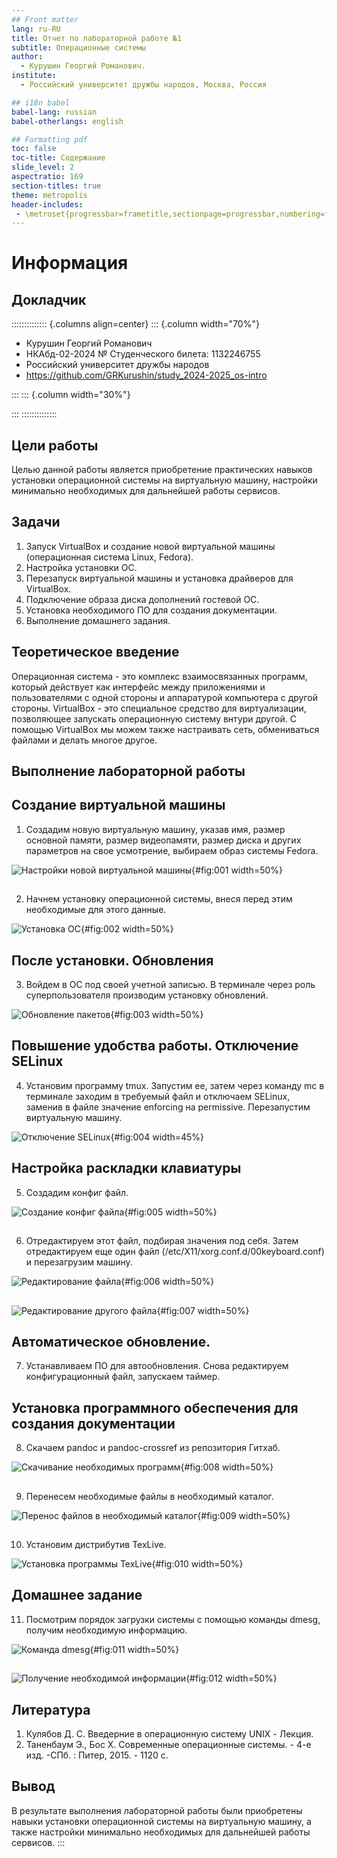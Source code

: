 ```yaml
---
## Front matter
lang: ru-RU
title: Отчет по лабораторной работе №1
subtitle: Операционные системы
author:
  - Курушин Георгий Романович.
institute:
  - Российский университет дружбы народов, Москва, Россия

## i18n babel
babel-lang: russian
babel-otherlangs: english

## Formatting pdf
toc: false
toc-title: Содержание
slide_level: 2
aspectratio: 169
section-titles: true
theme: metropolis
header-includes:
 - \metroset{progressbar=frametitle,sectionpage=progressbar,numbering=fraction}
---
```


# Информация

## Докладчик

:::::::::::::: {.columns align=center}
::: {.column width="70%"}

  * Курушин Георгий Романович
  * НКАбд-02-2024 № Студенческого билета: 1132246755
  * Российский университет дружбы народов
  * <https://github.com/GRKurushin/study_2024-2025_os-intro>

:::
::: {.column width="30%"}

:::
::::::::::::::

## Цели работы

Целью данной работы является приобретение практических навыков установки операционной системы на виртуальную машину, настройки минимально необходимых для дальнейшей работы сервисов.

## Задачи

1) Запуск VirtualBox и создание новой виртуальной машины (операционная система Linux, Fedora).
2) Настройка установки ОС.
3) Перезапуск виртуальной машины и установка драйверов для VirtualBox.
4) Подключение образа диска дополнений гостевой ОС.
5) Установка необходимого ПО для создания документации.
6) Выполнение домашнего задания.

## Теоретическое введение

Операционная система - это комплекс взаимосвязанных программ, который действует как интерфейс между приложениями и пользователями с одной стороны и аппаратурой компьютера с другой стороны. VirtualBox - это специальное средство для виртуализации, позволяющее запускать операционную систему внтури другой. С помощью VirtualBox мы можем также настраивать сеть, обмениваться файлами и делать многое другое.

## Выполнение лабораторной работы

## Создание виртуальной машины

1. Создадим новую виртуальную машину, указав имя, размер основной памяти, размер видеопамяти, размер диска и других параметров на свое усмотрение, выбираем образ системы Fedora. 

![Настройки новой виртуальной машины](image/report1.png){#fig:001 width=50%}

##

2. Начнем установку операционной системы, внеся перед этим необходимые для этого данные. 

![Установка ОС](image/report2.png){#fig:002 width=50%}

## После установки. Обновления

3. Войдем в ОС под своей учетной записью. В терминале через роль суперпользователя производим установку обновлений. 

![Обновление пакетов](image/report3.png){#fig:003 width=50%}

## Повышение удобства работы. Отключение SELinux

4. Установим программу tmux. Запустим ее, затем через команду mc в терминале заходим в требуемый файл и отключаем SELinux, заменив в файле значение enforcing на permissive. Перезапустим виртуальную машину.

![Отключение SELinux](image/report4.png){#fig:004 width=45%}

## Настройка раскладки клавиатуры

5. Создадим конфиг файл.

![Создание конфиг файла](image/report5.png){#fig:005 width=50%}

##

6. Отредактируем этот файл, подбирая значения под себя. Затем отредактируем еще один файл (/etc/X11/xorg.conf.d/00keyboard.conf) и перезагрузим машину.

![Редактирование файла](image/report6.png){#fig:006 width=50%}

##

![Редактирование другого файла](image/report7.png){#fig:007 width=50%}

## Автоматическое обновление.

7. Устанавливаем ПО для автообновления. Снова редактируем конфигурационный файл, запускаем таймер.

## Установка программного обеспечения для создания документации

8. Скачаем pandoc и pandoc-crossref из репозитория Гитхаб. 

![Скачивание необходимых программ](image/report8.png){#fig:008 width=50%}

##

9. Перенесем необходимые файлы в необходимый каталог. 

![Перенос файлов в необходимый каталог](image/report9.png){#fig:009 width=50%}

##

10. Установим дистрибутив TexLive. 

![Установка программы TexLive](image/report10.png){#fig:010 width=50%}

## Домашнее задание

11. Посмотрим порядок загрузки системы с помощью команды dmesg, получим необходимую информацию. 

![Команда dmesg](image/report11.png){#fig:011 width=50%}

##

![Получение необходимой информации](image/report12.png){#fig:012 width=50%}


## Литература

1. Кулябов Д. С. Введерние в операционную систему UNIX - Лекция.
2. Таненбаум Э., Бос Х. Современные операционные системы. - 4-е изд. -СПб. : Питер, 2015. - 1120 с.

## Вывод

В результате выполнения лабораторной работы были приобретены навыки установки операционной системы на виртуальную машину, а также настройки минимально необходимых для дальнейшей работы сервисов.
:::

